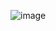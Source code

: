 ![image](https://user-images.githubusercontent.com/50174206/208322653-ad1598e8-ca3c-4a87-8a4d-16ef64285f67.png)